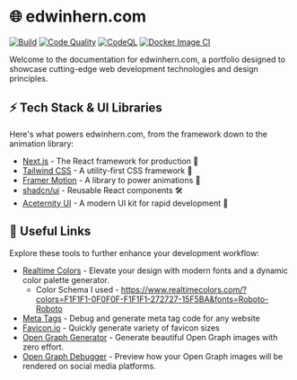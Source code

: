 # 🌐 edwinhern.com

[![Build](https://github.com/edwinhern/portfolio-v2/actions/workflows/build.yml/badge.svg?branch=main)](https://github.com/edwinhern/portfolio-v2/actions/workflows/build.yml)
[![Code Quality](https://github.com/edwinhern/portfolio-v2/actions/workflows/code-quality.yml/badge.svg?branch=main)](https://github.com/edwinhern/portfolio-v2/actions/workflows/code-quality.yml)
[![CodeQL](https://github.com/edwinhern/portfolio-v2/actions/workflows/github-code-scanning/codeql/badge.svg?branch=main)](https://github.com/edwinhern/portfolio-v2/actions/workflows/github-code-scanning/codeql)
[![Docker Image CI](https://github.com/edwinhern/portfolio-v2/actions/workflows/docker-image.yml/badge.svg?branch=main)](https://github.com/edwinhern/portfolio-v2/actions/workflows/docker-image.yml)

Welcome to the documentation for edwinhern.com, a portfolio designed to showcase cutting-edge web development technologies and design principles.

## ⚡ Tech Stack & UI Libraries

Here's what powers edwinhern.com, from the framework down to the animation library:

- [Next.js](https://www.nextjs.org/) - The React framework for production 🚀
- [Tailwind CSS](https://tailwindcss.com/) - A utility-first CSS framework 🎨
- [Framer Motion](https://www.framer.com/motion/) - A library to power animations 💫
- [shadcn/ui](https://ui.shadcn.com/) - Reusable React components 🛠
- [Aceternity UI](https://ui.aceternity.com/) - A modern UI kit for rapid development 🌈

## 🌟 Useful Links

Explore these tools to further enhance your development workflow:

- [Realtime Colors](https://www.realtimecolors.com) - Elevate your design with modern fonts and a dynamic color palette generator.
  - Color Schema I used - <https://www.realtimecolors.com/?colors=F1F1F1-0F0F0F-F1F1F1-272727-15F5BA&fonts=Roboto-Roboto>
- [Meta Tags](https://metatags.io) - Debug and generate meta tag code for any website
- [Favicon.io](https://favicon.io/favicon-converter/) - Quickly generate variety of favicon sizes
- [Open Graph Generator](https://imgsrc.io/) - Generate beautiful Open Graph images with zero effort.
- [Open Graph Debugger](https://imgsrc.io/tools/open-graph-debugger) - Preview how your Open Graph images will be rendered on social media platforms.
